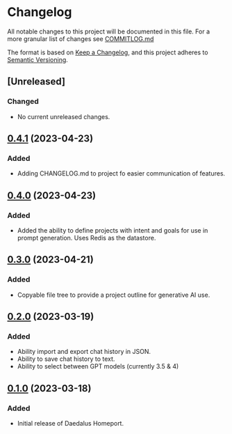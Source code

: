 # Changelog

All notable changes to this project will be documented in this file. For a more granular list of changes see [COMMITLOG.md](COMMITLOG.md)

The format is based on [Keep a Changelog](https://keepachangelog.com/en/1.1.0/),
and this project adheres to [Semantic Versioning](https://semver.org/spec/v2.0.0.html).

## [Unreleased]

### Changed

- No current unreleased changes.

## [0.4.1](https://github.com/DaedalusHub/daedalus-homeport/compare/v0.4.0...v0.4.1) (2023-04-23)

### Added

- Adding CHANGELOG.md to project fo easier communication of features.

## [0.4.0](https://github.com/DaedalusHub/daedalus-homeport/compare/v0.3.0...v0.4.0) (2023-04-23)


### Added

- Added the ability to define projects with intent and goals for use in prompt generation. Uses Redis as the datastore.

## [0.3.0](https://github.com/DaedalusHub/daedalus-homeport/compare/v0.2.0...v0.3.0) (2023-04-21)

### Added

- Copyable file tree to provide a project outline for generative AI use.


## [0.2.0](https://github.com/DaedalusHub/daedalus-homeport/compare/v0.1.0...v0.2.0) (2023-03-19)

### Added

- Ability import and export chat history in JSON.
- Ability to save chat history to text.
- Ability to select between GPT models (currently 3.5 & 4)

## [0.1.0](https://github.com/DaedalusHub/daedalus-homeport/compare/4cd8f73cc6e0efa047c591f462f145d91a66143f...v0.1.0) (2023-03-18)

### Added

- Initial release of Daedalus Homeport.
